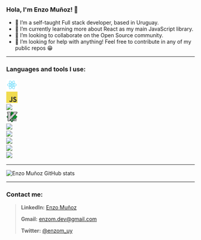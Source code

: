 ### Hola, I'm Enzo Muñoz! 👋


- 🔭 I’m a self-taught Full stack developer, based in Uruguay. 
- 🌱 I’m currently learning more about React as my main JavaScript library.
- 👯 I’m looking to collaborate on the Open Source community.
- 🤔 I’m looking for help with anything! Feel free to contribute in any of my public repos 😁

___
### Languages and tools I use:
<code><img height="30" src="https://raw.githubusercontent.com/github/explore/80688e429a7d4ef2fca1e82350fe8e3517d3494d/topics/react/react.png"> <img height="30" src="https://raw.githubusercontent.com/github/explore/80688e429a7d4ef2fca1e82350fe8e3517d3494d/topics/javascript/javascript.png"> <img height="30" src="https://cdn.icon-icons.com/icons2/2415/PNG/512/typescript_original_logo_icon_146317.png"> <img height="30" src="https://raw.githubusercontent.com/github/explore/80688e429a7d4ef2fca1e82350fe8e3517d3494d/topics/vim/vim.png"> <img height="30" src="https://upload.wikimedia.org/wikipedia/commons/thumb/9/9a/Visual_Studio_Code_1.35_icon.svg/2048px-Visual_Studio_Code_1.35_icon.svg.png"> <img height="30" src="https://encrypted-tbn0.gstatic.com/images?q=tbn:ANd9GcRo4zcYPmQQB4wjzgSEP870mYga8NsdkO8BUtCHsWjU6-FAqNdm-u9EzRwZTOHug-RmyXc&usqp=CAU%22%3E"> <img height="30" src="https://image.pngaaa.com/278/3081278-middle.png"> <img height="30" src="https://e7.pngegg.com/pngimages/72/936/png-clipart-sass-cascading-style-sheets-preprocessor-less-postcss-meng-miscellaneous-text-thumbnail.png"> <img height="30" src="https://w7.pngwing.com/pngs/307/421/png-transparent-node-js-javascript-web-server-scalable-graphics-chrome-v8-vue-js-angle-text-logo.png"></code>

___


![Enzo Muñoz GitHub stats](https://github-readme-stats.vercel.app/api?username=enzom-uy&show_icons=true&bg_color=161320&text_color=D9E0EE&icon_color=DDB6F2&title_color=96CDFB) 

___
### Contact me:
> **LinkedIn:** [Enzo Muñoz](linkedin.com/in/enzomdev)
> 
>  **Gmail:** enzom.dev@gmail.com
>  
>  **Twitter:** [@enzom_uy](twitter.com/enzom_uy)


